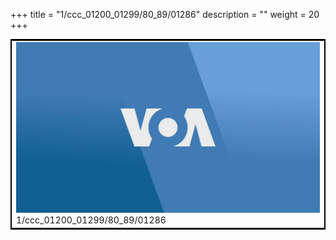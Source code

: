 +++
title = "1/ccc_01200_01299/80_89/01286"
description = ""
weight = 20
+++

<table style="border:2px solid black;max-width:800px;max-height:800px;" 
><tr><td>
<img class="center-fit-jpg"
src="/jpg_/aaa_20190430_NxaOmWaI8sI_01285.jpg">
1/ccc_01200_01299/80_89/01286
</img></td></tr></table>
